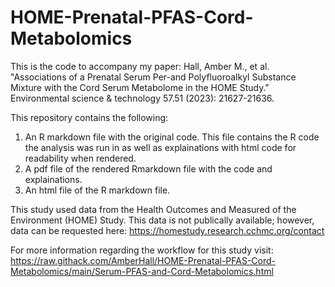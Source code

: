 # HOME-Prenatal-PFAS-Cord-Metabolomics

This is the code to accompany my paper: Hall, Amber M., et al. "Associations of a Prenatal Serum Per-and Polyfluoroalkyl Substance Mixture with the Cord Serum Metabolome in the HOME Study." Environmental science & technology 57.51 (2023): 21627-21636.

This repository contains the following:
1. An R markdown file with the original code. This file contains the R code the analysis was run in as well as explainations with html code for readability when rendered.
2. A pdf file of the rendered Rmarkdown file with the code and explainations.
3. An html file of the R markdown file.

This study used data from the Health Outcomes and Measured of the Environment (HOME) Study. This data is not publically available; however, data can be requested here: https://homestudy.research.cchmc.org/contact

For more information regarding the workflow for this study visit: https://raw.githack.com/AmberHall/HOME-Prenatal-PFAS-Cord-Metabolomics/main/Serum-PFAS-and-Cord-Metabolomics.html
